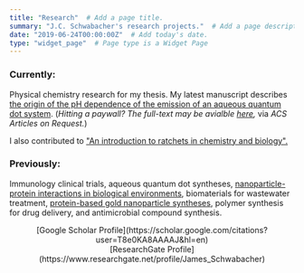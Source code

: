 ```yaml
---
title: "Research"  # Add a page title.
summary: "J.C. Schwabacher's research projects."  # Add a page description.
date: "2019-06-24T00:00:00Z"  # Add today's date.
type: "widget_page"  # Page type is a Widget Page
---
```

### Currently:
Physical chemistry research for my thesis. My latest manuscript describes [the origin of the pH dependence of the emission of an aqueous quantum dot system](https://pubs.acs.org/doi/10.1021/acs.jpcc.9b03619). (*Hitting a paywall? The full-text may be avialble [here](https://pubs.acs.org/articlesonrequest/AOR-vUemTZcSjtWyQRe658gU),* via *ACS Articles on Request.*)

I also contributed to ["An introduction to ratchets in chemistry and biology".](https://doi.org/10.1039/C7MH00062F)

### Previously:
Immunology clinical trials, aqueous quantum dot syntheses, [nanoparticle-protein interactions in biological environments](http://pubs.acs.org/articlesonrequest/AOR-pD5AIiMiYgI3BnI3vyFw), biomaterials for wastewater treatment, [protein-based gold nanoparticle syntheses](https://doi.org/10.1039/C7DT03275G), polymer synthesis for drug delivery, and antimicrobial compound synthesis.

<center>[Google Scholar Profile](https://scholar.google.com/citations?user=T8e0KA8AAAAJ&hl=en)</center>

<center>[ResearchGate Profile](https://www.researchgate.net/profile/James_Schwabacher)</center>

